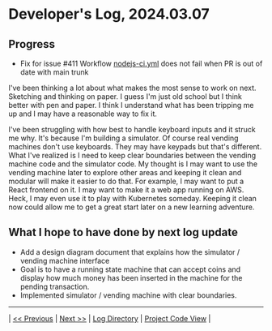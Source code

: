 # Developer's Log, 2024.03.07

## Progress

* Fix for issue #411 Workflow [nodejs-ci.yml](https://github.com/WoodyB/vending-machine-project/blob/rc-454/.github/workflows/nodejs-ci.yml#L101) does not fail when PR is out of date with main trunk

I've been thinking a lot about what makes the most sense to work on next. Sketching and thinking on paper. I guess I'm just old school but I think better with pen and paper. I think I understand what has been tripping me up and I may have a reasonable way to fix it.

I've been struggling with how best to handle keyboard inputs and it struck me why. It's because I'm building a simulator. Of course real vending machines don't use keyboards. They may have keypads but that's different. What I've realized is I need to keep clear boundaries between the vending machine code and the simulator code. My thought is I may want to use the vending machine later to explore other areas and keeping it clean and modular will make it easier to do that. For example, I may want to put a React frontend on it. I may want to make it a web app running on AWS. Heck, I may even use it to play with Kubernetes someday. Keeping it clean now could allow me to get a great start later on a new learning adventure.

## What I hope to have done by next log update

* Add a design diagram document that explains how the simulator / vending machine interface
* Goal is to have a running state machine that can accept coins and display how much money has been inserted in the machine for the pending transaction.
* Implemented simulator / vending machine with clear boundaries.

---
| [<< Previous](https://woodyb.github.io/vending-machine-project/design/developers-log/2024.03.04)
| [Next >>](https://woodyb.github.io/vending-machine-project/design/developers-log/2024.03.15)
| [Log Directory](https://woodyb.github.io/vending-machine-project/design/developers-log/Directory-Of-Developers-Logs)
| [Project Code View](https://github.com/WoodyB/vending-machine-project) |
